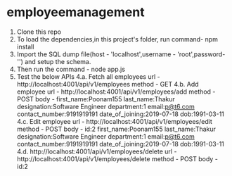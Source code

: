 # employeemanagement

1. Clone this repo
2. To load the dependencies,in this project's folder, run command- npm install
3. Import the SQL dump file(host - 'localhost',username - 'root',password-'') and setup the schema.
3. Then run the command - node app.js
4. Test the below APIs
4.a. Fetch all employees
  url - http://localhost:4001/api/v1/employees
  method - GET
4.b. Add employee
  url - http://localhost:4001/api/v1/employees/add
  method - POST
  body - 
  first_name:Poonam155
  last_name:Thakur
  designation:Software Engineer
  department:1
  email:p@t6.com
  contact_number:9191919191
  date_of_joining:2019-07-18
  dob:1991-03-11
 4.c. Edit employee
  url - http://localhost:4001/api/v1/employees/edit
  method - POST
  body -
  id:2
  first_name:Poonam155
  last_name:Thakur
  designation:Software Engineer
  department:1
  email:p@t6.com
  contact_number:9191919191
  date_of_joining:2019-07-18
  dob:1991-03-11
 4.d. http://localhost:4001/api/v1/employees/delete
  url - http://localhost:4001/api/v1/employees/delete
  method - POST
  body - 
  id:2
